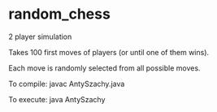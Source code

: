 # random_chess
<p>2 player simulation</p>
<p>Takes 100 first moves of players (or until one of them wins).</p>
<p>Each move is randomly selected from all possible moves. </p>

<p> To compile: javac AntySzachy.java </p>
<p> To execute: java AntySzachy </p>
